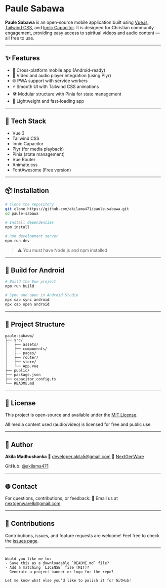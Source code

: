 # Paule Sabawa

**Paule Sabawa** is an open-source mobile application built using [Vue.js](https://vuejs.org/), [Tailwind CSS](https://tailwindcss.com/), and [Ionic Capacitor](https://capacitorjs.com/). It is designed for Christian community engagement, providing easy access to spiritual videos and audio content — all free to use.

---

## ✨ Features

- 📱 Cross-platform mobile app (Android-ready)
- 🎥 Video and audio player integration (using Plyr)
- 🌐 PWA support with service workers
- ⚡ Smooth UI with Tailwind CSS animations
- 🛠️ Modular structure with Pinia for state management
- 🚀 Lightweight and fast-loading app

---

## 🧰 Tech Stack

- Vue 3
- Tailwind CSS
- Ionic Capacitor
- Plyr (for media playback)
- Pinia (state management)
- Vue Router
- Animate.css
- FontAwesome (Free version)

---

## 📦 Installation

```bash
# Clone the repository
git clone https://github.com/akilama471/paule-sabawa.git
cd paule-sabawa

# Install dependencies
npm install

# Run development server
npm run dev
````

> ⚠️ You must have Node.js and npm installed.

---

## 📱 Build for Android

```bash
# Build the Vue project
npm run build

# Sync and open in Android Studio
npx cap sync android
npx cap open android
```

---

## 📂 Project Structure

```
paule-sabawa/
├── src/
│   ├── assets/
│   ├── components/
│   ├── pages/
│   ├── router/
│   ├── store/
│   └── App.vue
├── public/
├── package.json
├── capacitor.config.ts
└── README.md
```

---

## 📖 License

This project is open-source and available under the [MIT License](./LICENSE).

All media content used (audio/video) is licensed for free and public use.

---

## 👤 Author

**Akila Madhushanka**
📧 [developer.akila5@gmail.com](mailto:developer.akila5@gmail.com)
🏢 [NextGenWare](mailto:nextgenwarelk@gmail.com)

GitHub: [@akilama471](https://github.com/akilama471)

---

## 🌐 Contact

For questions, contributions, or feedback:
📧 Email us at [nextgenwarelk@gmail.com](mailto:nextgenwarelk@gmail.com)

---

## 🙌 Contributions

Contributions, issues, and feature requests are welcome!
Feel free to check the [issues page](https://github.com/akilama471/paule-sabawa/issues).

---

```

Would you like me to:
- Save this as a downloadable `README.md` file?
- Add a matching `LICENSE` file (MIT)?
- Generate a project banner or logo for the repo?

Let me know what else you’d like to polish it for GitHub!
```
